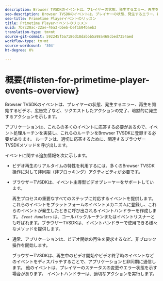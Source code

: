 ```yaml
---
description: Browser TVSDKのイベントは、プレイヤーの状態、発生するエラー、再生を開始するビデオ、広告完了など、リクエストしたアクションの完了、暗黙的に発生するアクションを示します。
seo-description: Browser TVSDKのイベントは、プレイヤーの状態、発生するエラー、再生を開始するビデオ、広告完了など、リクエストしたアクションの完了、暗黙的に発生するアクションを示します。
seo-title: Primetime Playerイベントのリッスン
title: Primetime Playerイベントのリッスン
uuid: 7b7c28ac-22ae-46a3-bbeb-bef1b04baeb3
translation-type: tm+mt
source-git-commit: 592245f5a7186d18dabbb5a98a468cbed7354aed
workflow-type: tm+mt
source-wordcount: '304'
ht-degree: 0%

---
```



# 概要{#listen-for-primetime-player-events-overview}

Browser TVSDKのイベントは、プレイヤーの状態、発生するエラー、再生を開始するビデオ、広告完了など、リクエストしたアクションの完了、暗黙的に発生するアクションを示します。

アプリケーションは、これらの多くのイベントに応答する必要があるので、イベント処理ルーチンを実装し、これらのルーチンをBrowser TVSDKに登録する必要があります。 ルーチンは、適切に応答するために、関連するブラウザーTVSDKメソッドを呼び出します。

イベントに関する追加情報を次に示します。

* ビデオ再生のリアルタイムの特性を利用するには、多くのBrowser TVSDK操作に対して非同期（非ブロッキング）アクティビティが必要です。
* ブラウザーTVSDKは、イベント主導型ビデオプレーヤーをサポートしています。

   再生プロセスの重要なすべてのステップに対応するイベントを提供します。 これらのイベントをプラットフォームのイベントメカニズムに登録し、これらのイベントが発生したときに呼び出されるイベントハンドラーを作成します。 *`Event Handlers`* は、コールバックルーチンまたはイベントリスナーとも呼ばれます。ブラウザーTVSDKは、イベントハンドラーで使用できる様々なメソッドを提供します。
* 通常、アプリケーションは、ビデオ開始の再生を要求するなど、非ブロック操作を開始します。

   ブラウザーTVSDKは、再生中のビデオ開始やビデオ終了時のイベントなどのイベントをディスパッチすることで、アプリケーションと非同期に通信します。 他のイベントは、プレイヤーのステータスの変更やエラー状態を示す場合があります。 イベントハンドラーは、適切なアクションを実行します。

